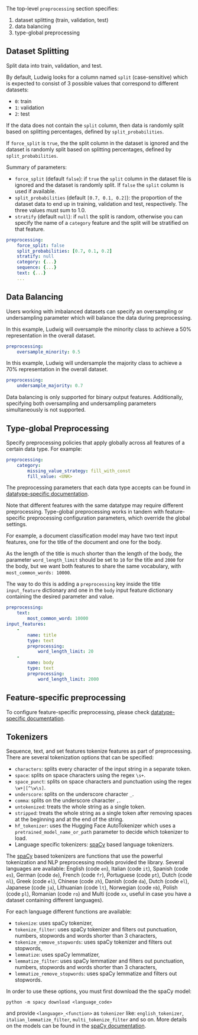 The top-level `preprocessing` section specifies:

1. dataset splitting (train, validation, test)
2. data balancing
3. type-global preprocessing

## Dataset Splitting

Split data into train, validation, and test.

By default, Ludwig looks for a column named `split` (case-sensitive) which is
expected to consist of 3 possible values that correspond to different datasets:

- `0`: train
- `1`: validation
- `2`: test

If the data does not contain the  `split` column, then data is randomly split
based on splitting percentages, defined by `split_probabilities`.

If `force_split` is `true`, the the split column in the dataset is ignored and
the dataset is randomly split based on splitting percentages, defined by
`split_probabilities`.

Summary of parameters:

- `force_split` (default `false`): if `true` the `split` column in the dataset
    file is ignored and the dataset is randomly split. If `false` the `split`
    column is used if available.
- `split_probabilities` (default `[0.7, 0.1, 0.2]`): the proportion of the
    dataset data to end up in training, validation and test, respectively. The
    three values must sum to 1.0.
- `stratify` (default `null`): if `null` the split is random, otherwise you can
    specify the name of a `category` feature and the split will be stratified on
    that feature.

```yaml
preprocessing:
    force_split: false
    split_probabilities: [0.7, 0.1, 0.2]
    stratify: null
    category: {...}
    sequence: {...}
    text: {...}
    ...
```

## Data Balancing

Users working with imbalanced datasets can specify an oversampling or
undersampling parameter which will balance the data during preprocessing.

In this example, Ludwig will oversample the minority class to achieve a 50%
representation in the overall dataset.

```yaml
preprocessing:
    oversample_minority: 0.5
```

In this example, Ludwig will undersample the majority class to achieve a 70%
representation in the overall dataset.

```yaml
preprocessing:
    undersample_majority: 0.7
```

Data balancing is only supported for binary output features. Additionally,
specifying both oversampling and undersampling parameters simultaneously is not
supported.

## Type-global Preprocessing

Specify preprocessing policies that apply globally across all features of a
certain data type. For example:

```yaml
preprocessing:
    category:
        missing_value_strategy: fill_with_const
        fill_value: <UNK>
```

The preprocessing parameters that each data type accepts can be found in [datatype-specific documentation](../../features/supported_data_types).

Note that different features with the same datatype may require different preprocessing. Type-global preprocessing works
in tandem with feature-specific preprocessing configuration parameters, which override the global settings.

For example, a document classification model may have two text input features, one for the title of the document and one for the body.

As the length of the title is much shorter than the length of the body, the parameter `word_length_limit` should be set to `10` for the title and `2000` for the body, but we want both features to share the same vocabulary, with `most_common_words: 10000`.

The way to do this is adding a `preprocessing` key inside the title `input_feature` dictionary and one in the `body` input feature dictionary containing the desired parameter and value.

```yaml
preprocessing:
    text:
        most_common_word: 10000
input_features:
    -
        name: title
        type: text
        preprocessing:
            word_length_limit: 20
    -
        name: body
        type: text
        preprocessing:
            word_length_limit: 2000
```

## Feature-specific preprocessing

To configure feature-specific preprocessing, please check [datatype-specific documentation](../../features/supported_data_types).

## Tokenizers

Sequence, text, and set features tokenize features as part of preprocessing. There are several tokenization options that
can be specified:

- `characters`: splits every character of the input string in a separate token.
- `space`: splits on space characters using the regex `\s+`.
- `space_punct`: splits on space characters and punctuation using the regex `\w+|[^\w\s]`.
- `underscore`: splits on the underscore character `_`.
- `comma`: splits on the underscore character `,`.
- `untokenized`: treats the whole string as a single token.
- `stripped`: treats the whole string as a single token after removing spaces at the beginning and at the end of the string.
- `hf_tokenizer`: uses the Hugging Face AutoTokenizer which uses a `pretrained_model_name_or_path` parameter to decide which tokenizer to load.
- Language specific tokenizers: [spaCy](https://spacy.io) based language tokenizers.

The [spaCy](https://spacy.io) based tokenizers are functions that use the powerful tokenization and NLP preprocessing models provided the library.
Several languages are available: English (code `en`), Italian (code `it`), Spanish (code `es`), German (code `de`), French (code `fr`), Portuguese (code `pt`), Dutch (code `nl`), Greek (code `el`), Chinese (code `zh`), Danish (code `da`), Dutch (code `el`), Japanese (code `ja`), Lithuanian (code `lt`), Norwegian (code `nb`), Polish (code `pl`), Romanian (code `ro`) and Multi (code `xx`, useful in case you have a dataset containing different languages).

For each language different functions are available:

- `tokenize`: uses spaCy tokenizer,
- `tokenize_filter`: uses spaCy tokenizer and filters out punctuation, numbers, stopwords and words shorter than 3 characters,
- `tokenize_remove_stopwords`: uses spaCy tokenizer and filters out stopwords,
- `lemmatize`: uses spaCy lemmatizer,
- `lemmatize_filter`: uses spaCy lemmatizer and filters out punctuation, numbers, stopwords and words shorter than 3 characters,
- `lemmatize_remove_stopwords`: uses spaCy lemmatize and filters out stopwords.

In order to use these options, you must first download the the spaCy model:

```
python -m spacy download <language_code>
```

and provide `<language>_<function>` as `tokenizer` like: `english_tokenizer`, `italian_lemmatize_filter`, `multi_tokenize_filter` and so on.
More details on the models can be found in the [spaCy documentation](https://spacy.io/models).
